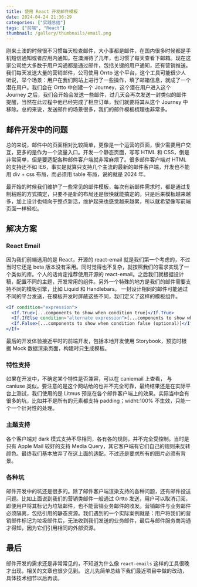 ```yaml
---
title: 使用 React 开发邮件模板
date: 2024-04-24 21:36:29
categories: ["实践总结"]
tags: ["前端", "React"]
thumbnail: /gallery/thumbnails/email.png
---
```

刚来土澳的时候很不习惯每天检查邮件，大小事都是邮件，在国内很多时候都是手机短信通知或者应用内通知。在澳洲待了几年，也习惯了每天查看下邮箱。现在这家公司绝大多数于用户沟通都是通过邮件，包括关键的用户通知，还有营销推送。我们每天发送大量的营销邮件，公司使用 Orrto 这个平台，这个工具可能很少人听说，举个场景：用户在我们网站上进行了一些操作，填了邮箱信息，就成了一个潜在用户。我们会在 Ortto 中创建一个 Journey，这个潜在用户进入这个 Journey 之后，我们会开始会发送一些邮件，过几天会再次发送一封类似的邮件提醒，当然在此过程中他已经完成了相应订单，我们就要将其从这个 Journey 中移除。总的来说，发送邮件的场景很多，我们的邮件模板梳理也非常多。

## 邮件开发中的问题
总的来说，邮件中的页面相对比较简单，更像是一个运营的页面，很少需要用户交互，更多的是作为一个流量入口。开发一个静态页面，写写 HTML 和 CSS，倒是非常简单，但是要适配各种邮件客户端就非常麻烦了。很多邮件客户端对 HTML 的支持还不如 IE6，事实是就算只支持几个主流的最新的邮件客户端，开发也不能用 div + css 布局，而必须用 table 布局，说的就是 2024 年。

最开始的时候我们维护了一些常见的邮件模板，每次有新邮件需求时，都是通过复制粘贴的方式搞定，只要不是新的布局还是很快就能搞定的。只是后来模板越来越多，加上设计也倾向于整点新活，维护起来也感觉越来越累，所以就希望像写前端页面一样轻松。

## 解决方案
### React Email
因为我们前端选用的是 React，开源的 react-email 就是我们第一个考虑的，不过当时它还是 beta 版本没有采用。同时觉得也不复杂，就按照我们的需求实现了一个类似的库。个人的话肯定推荐使用开源的 react-email。之后我们就根据设计稿，配置不同的主题，开发常用的组件。另外一个特殊的地方是我们的邮件需要支持不同的模板引擎，比如 Liquid 和 Handlebars。 一封设计相同的邮件可能通过不同的平台发送，在模板开发时屏蔽这些不同，我们定义了这样的模板组件。
```jsx
<If condition="expression"> 
  <If.True>[...components to show when condition true]</If.True>
  <If.IfElse condition="alternate expression">[...components to show when alternate condition true]</If.IfElse>
  <If.False>[...components to show when condition false (optional)]</If.False>
</If>
```
最后的开发体验接近平时的前端开发，包括本地开发使用 Storybook，预览时根据 Mock 数据渲染页面，构建时只生成模板。

### 特性支持

如果在开发中，不确定某个特性是否兼容，可以在 caniemail 上查看， 与 caniuse 类似。要注意的是这个网站给的也并不完全可靠，最终结果还是在实际平台上测试，我们使用的是 Litmus 预览在各个邮件客户端上的效果。实际当中会有很多的坑，比如并不是所有的元素都支持 padding；widht:100% 不生效，只能一个一个针对性的处理。

### 主题支持

各个客户端对 dark 模式支持不尽相同，各有各的规则，并不完全受控制。当时是只有 Apple Mail 较好的支持 Media Query，其它客户端有它们自己的规则来反转颜色。最终我们基本放弃了在这上面的适配，不过还是要求所有的图片必须有背景。

### 各种坑
邮件开发中的坑还是很多的。除了邮件客户端渲染支持的各种问题，还有邮件投送问题。比如上面说到我们的营销类邮件一般通过 Ortto 发送，用户可以取消订阅，即便用户将其标记为垃圾邮件，也不能营销业务邮件的收发。营销邮件与业务邮件必须隔离，包括引用的静态资源。我们遇到的一个实际案例就是：用户将我们的营销邮件标记为垃圾邮件后，无法收到我们发送的业务邮件，最后与邮件服务商沟通才得知，因为它们引用相同的外部资源。

## 最后

邮件开发的需求还是非常常见的，不知道为什么像 `react-emails` 这样的工具很晚才出现，相关的文章也很少见到。 这儿先简单总结下我们最近项目中做的改动，具体技术细节以后再谈。
